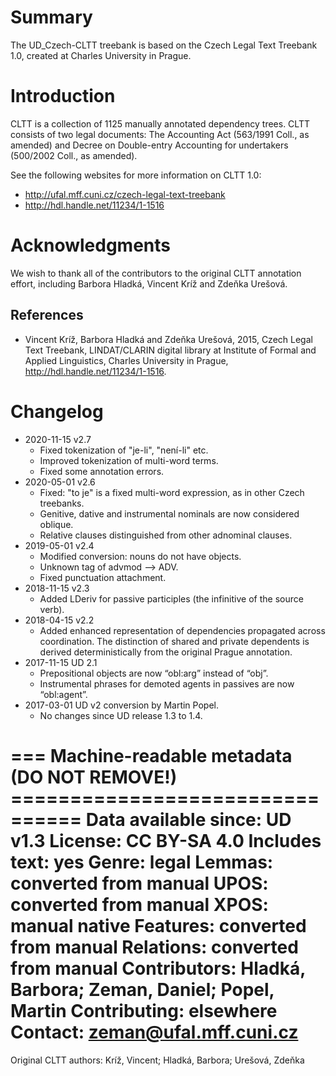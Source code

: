 # Summary

The UD_Czech-CLTT treebank is based on the Czech Legal Text Treebank 1.0,
created at Charles University in Prague.


# Introduction

CLTT is a collection of 1125 manually annotated dependency trees. CLTT consists
of two legal documents: The Accounting Act (563/1991 Coll., as amended) and
Decree on Double-entry Accounting for undertakers (500/2002 Coll., as amended).

See the following websites for more information on CLTT 1.0:

* http://ufal.mff.cuni.cz/czech-legal-text-treebank
* http://hdl.handle.net/11234/1-1516


# Acknowledgments

We wish to thank all of the contributors to the original CLTT annotation effort,
including Barbora Hladká, Vincent Kríž and Zdeňka Urešová.

## References

* Vincent Kríž, Barbora Hladká and Zdeňka Urešová, 2015,
  Czech Legal Text Treebank,
  LINDAT/CLARIN digital library at Institute of Formal and Applied Linguistics,
  Charles University in Prague,
  http://hdl.handle.net/11234/1-1516.


# Changelog

* 2020-11-15 v2.7
  * Fixed tokenization of "je-li", "není-li" etc.
  * Improved tokenization of multi-word terms.
  * Fixed some annotation errors.
* 2020-05-01 v2.6
  * Fixed: "to je" is a fixed multi-word expression, as in other Czech treebanks.
  * Genitive, dative and instrumental nominals are now considered oblique.
  * Relative clauses distinguished from other adnominal clauses.
* 2019-05-01 v2.4
  * Modified conversion: nouns do not have objects.
  * Unknown tag of advmod --> ADV.
  * Fixed punctuation attachment.
* 2018-11-15 v2.3
  * Added LDeriv for passive participles (the infinitive of the source verb).
* 2018-04-15 v2.2
  * Added enhanced representation of dependencies propagated across coordination.
    The distinction of shared and private dependents is derived deterministically from the original Prague annotation.
* 2017-11-15 UD 2.1
  * Prepositional objects are now “obl:arg” instead of “obj”.
  * Instrumental phrases for demoted agents in passives are now “obl:agent”.
* 2017-03-01 UD v2 conversion by Martin Popel.
  * No changes since UD release 1.3 to 1.4.


=== Machine-readable metadata (DO NOT REMOVE!) ================================
Data available since: UD v1.3
License: CC BY-SA 4.0
Includes text: yes
Genre: legal
Lemmas: converted from manual
UPOS: converted from manual
XPOS: manual native
Features: converted from manual
Relations: converted from manual
Contributors: Hladká, Barbora; Zeman, Daniel; Popel, Martin
Contributing: elsewhere
Contact: zeman@ufal.mff.cuni.cz
===============================================================================
Original CLTT authors: Kríž, Vincent; Hladká, Barbora; Urešová, Zdeňka
